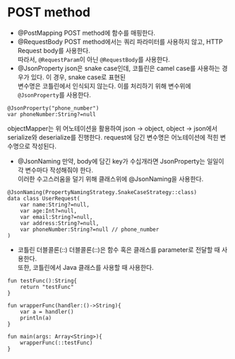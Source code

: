 # POST method
- @PostMapping
POST method에 함수를 매핑한다.
- @RequestBody
POST method에서는 쿼리 파라미터를 사용하지 않고, HTTP Request body를 사용한다.<br>
따라서, `@RequestParam`이 아닌 `@RequestBody`를 사용한다.
- @JsonProperty
json은 snake case인데, 코틀린은 camel case를 사용하는 경우가 있다. 이 경우, snake case로 표현된<br>
변수명은 코틀린에서 인식되지 않는다. 이를 처리하기 위해 변수위에 `@JsonProperty`를 사용한다.
```
@JsonProperty("phone_number")
var phoneNumber:String?=null
```
objectMapper는 위 어노테이션을 활용하여 json -> object, object -> json에서<br>
serialize와 deserialize를 진행한다. request에 담긴 변수명은 어노테이션에 적힌 변수명으로 작성된다.
- @JsonNaming
만약, body에 담긴 key가 수십개라면 JsonProperty는 일일이 각 변수마다 작성해줘야 한다.<br>
이러한 수고스러움을 덜기 위해 클래스위에 @JsonNaming을 사용한다.
```
@JsonNaming(PropertyNamingStrategy.SnakeCaseStrategy::class)
data class UserRequest(
    var name:String?=null,
    var age:Int?=null,
    var email:String?=null,
    var address:String?=null,
    var phoneNumber:String?=null // phone_number
)
```
- 코틀린 더블콜론(::)
더블콜론(::)은 함수 혹은 클래스를 parameter로 전달할 때 사용한다.<br>
또한, 코틀린에서 Java 클래스를 사용할 때 사용한다.
```
fun testFunc():String{
    return "testFunc"
}

fun wrapperFunc(handler:()->String){
    var a = handler()
    println(a)
}

fun main(args: Array<String>){
    wrapperFunc(::testFunc)
}
```
